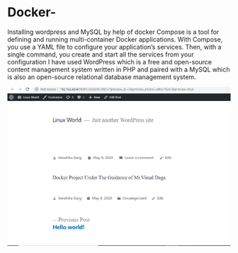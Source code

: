 # Docker-
Installing wordpress and MySQL by help of docker
Compose is a tool for defining and running multi-container Docker applications.
With Compose, you use a YAML file to configure your application’s services.
Then, with a single command, you create and start all the services from your configuration
I have used WordPress  which is a free and open-source content management system written in PHP and paired with a MySQL which is also an open-source relational database management system.

![Image1](https://github.com/vanshika28/Docker/blob/master/images/Screenshot%20(350).png)

